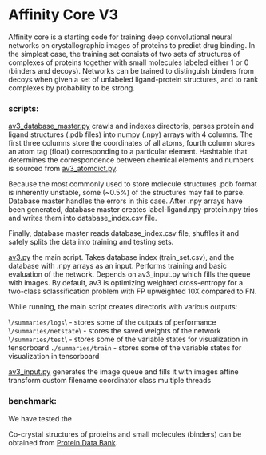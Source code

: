 # Affinity Core V3

Affinity core is a starting code for training deep convolutional neural networks on crystallographic images of proteins to predict drug binding. In the simplest case, the training set consists of two sets of structures of complexes of proteins together with small molecules labeled either 1 or 0 (binders and decoys). Networks can be trained to distinguish binders from decoys when given a set of unlabeled ligand-protein structures, and to rank complexes by probability to be strong.

### scripts:

[av3_database_master.py](./av3_database_master.py)
crawls and indexes directoris, parses protein and ligand structures (.pdb files) into numpy (.npy) arrays with 4 columns. The first three columns store the coordinates of all atoms, fourth column stores an atom tag (float) corresponding to a particular element. Hashtable that determines the correspondence between chemical elements and numbers is sourced from [av3_atomdict.py](./av2_atomdict.py). 

Because the most commonly used to store molecule structures .pdb format is inherently unstable, some (~0.5%) of the structures may fail to parse. Database master handles the errors in this case. After .npy arrays have been generated, database master creates label-ligand.npy-protein.npy trios and writes them into database_index.csv file. 

Finally, database master reads database_index.csv file, shuffles it and safely splits the data into training and testing sets.

[av3.py](./av3.py)
the main script. Takes database index (train_set.csv), and the database with .npy arrays as an input. Performs training and basic evaluation of the network. Depends on av3_input.py which fills the queue with images. By default, av3 is optimizing weighted cross-entropy for a two-class sclassification problem with FP upweighted 10X compared to FN.

While running, the main script creates directoris with various outputs:

\\`/summaries/logs`\\ - stores some of the outputs of performance
\\`/summaries/netstate`\\ - stores the saved weights of the network
\\`/summaries/test`\\ - stores some of the variable states for visualization in tensorboard 
`./summaries/train` - stores some of the variable states for visualization in tensorboard 

[av3_input.py](./av3_input.py)
generates the image queue and fills it with images
affine transform
custom filename coordinator class
multiple threads


### benchmark:
We have tested the 

Co-crystal structures of proteins and small molecules (binders) can be obtained from [Protein Data Bank](http://www.rcsb.org/).
